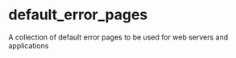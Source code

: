 # default_error_pages
A collection of default error pages to be used for web servers and applications
